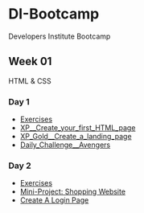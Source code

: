 # DI-Bootcamp
Developers Institute Bootcamp

## Week 01
HTML & CSS
### Day 1
- [Exercises](https://github.com/mvchalov/DI-Bootcamp/tree/main/week01/day1/Exercise)
- [XP__Create_your_first_HTML_page](https://github.com/mvchalov/DI-Bootcamp/tree/main/week01/day1/XP__create_your_first_HTML_page)
- [XP_Gold__Create_a_landing_page](https://github.com/mvchalov/DI-Bootcamp/tree/main/week01/day1/XP_Gold__Create_a_landing_page)
- [Daily_Challenge__Avengers](https://github.com/mvchalov/DI-Bootcamp/tree/main/week01/day1/Daily_Challenge__Avengers)
### Day 2
- [Exercises](https://github.com/mvchalov/DI-Bootcamp/tree/main/week01/day2/Exercise__Command_Line_and_paths)
- [Mini-Project: Shopping Website](https://github.com/mvchalov/DI-Bootcamp/tree/main/week01/day2/XP_Shopping_Website)
- [Create A Login Page](https://github.com/mvchalov/DI-Bootcamp/tree/main/week01/day2/XPNinja_Login_page)
